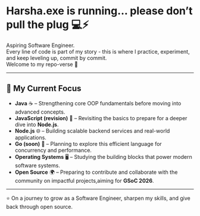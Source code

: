# Harsha.exe is running… please don’t pull the plug 💻⚡

Aspiring Software Engineer.  
Every line of code is part of my story - this is where I practice, experiment, and keep leveling up, commit by commit.  
Welcome to my repo-verse 🚀  

---

## 🎯 My Current Focus  
- **Java** ☕ – Strengthening core OOP fundamentals before moving into advanced concepts.  
- **JavaScript (revision)** 🔄 – Revisiting the basics to prepare for a deeper dive into **Node.js**.  
- **Node.js** 🌐 – Building scalable backend services and real-world applications.  
- **Go (soon)** 🐹 – Planning to explore this efficient language for concurrency and performance.  
- **Operating Systems** 🖥️ – Studying the building blocks that power modern software systems.  
- **Open Source** 🌍 – Preparing to contribute and collaborate with the community on impactful projects,aiming for **GSoC 2026**.  

---

⭐️ On a journey to grow as a Software Engineer, sharpen my skills, and give back through open source.  
